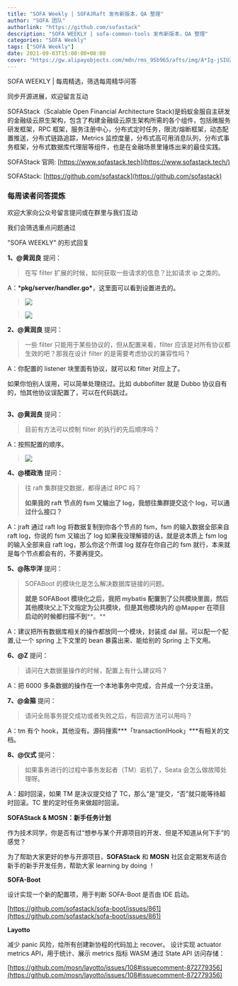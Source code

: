 ```yaml
---
title: "SOFA Weekly | SOFAJRaft 发布新版本，QA 整理"
author: "SOFA 团队"
authorlink: "https://github.com/sofastack"
description: "SOFA WEEKLY | sofa-common-tools 发布新版本，QA 整理"
categories: "SOFA Weekly"
tags: ["SOFA Weekly"]
date: 2021-09-03T15:00:00+08:00
cover: "https://gw.alipayobjects.com/mdn/rms_95b965/afts/img/A*Ig-jSIUZWx0AAAAAAAAAAAAAARQnAQ"
---
```

SOFA WEEKLY | 每周精选，筛选每周精华问答

同步开源进展，欢迎留言互动

SOFAStack（Scalable Open Financial Architecture Stack)是蚂蚁金服自主研发的金融级云原生架构，包含了构建金融级云原生架构所需的各个组件，包括微服务研发框架，RPC 框架，服务注册中心，分布式定时任务，限流/熔断框架，动态配置推送，分布式链路追踪，Metrics 监控度量，分布式高可用消息队列，分布式事务框架，分布式数据库代理层等组件，也是在金融场景里锤炼出来的最佳实践。

SOFAStack 官网: [https://www.sofastack.tech](https://www.sofastack.tech/)

SOFAStack: [https://github.com/sofastack](https://github.com/sofastack)

### 每周读者问答提炼

欢迎大家向公众号留言提问或在群里与我们互动

我们会筛选重点问题通过 

"SOFA WEEKLY" 的形式回复

**1、@黄润良** 提问：

> 在写 filter 扩展的时候，如何获取一些请求的信息？比如请求 ip 之类的。

A：***pkg/server/handler.go\***，这里面可以看到设置进去的。

>![](https://mmbiz.qpic.cn/mmbiz_jpg/nibOZpaQKw09kEd22ZjeedX2r4ktrj8EpjRWtNT7VDyss86vjqfJldfzSeJLbKPIJ1k79ObcfhIQmEzg3hvgwXA/640?wx_fmt=jpeg&tp=webp&wxfrom=5&wx_lazy=1&wx_co=1)

>![](https://mmbiz.qpic.cn/mmbiz_jpg/nibOZpaQKw09kEd22ZjeedX2r4ktrj8EpX1SCwvGiaAVy2M6jEZ8w7ibLtqfNficIahpE29s6I6WqYl08c0ibRNS9Hg/640?wx_fmt=jpeg&tp=webp&wxfrom=5&wx_lazy=1&wx_co=1)

**2、@黄润良** 提问：

> 一些 filter 只能用于某些协议的，但从配置来看，filter 应该是对所有协议都生效的吧？那我在设计 filter 的是需要考虑协议的兼容性吗？

A：你配置的 listener 块里面有协议，就可以和 filter 对应上了。

如果你怕别人误用，可以简单处理绕过。比如 dubbofilter 就是 Dubbo 协议自有的，怕其他协议误配置了，可以在代码跳过。

>![](data:image/gif;base64,iVBORw0KGgoAAAANSUhEUgAAAAEAAAABCAYAAAAfFcSJAAAADUlEQVQImWNgYGBgAAAABQABh6FO1AAAAABJRU5ErkJggg==)

**3、@黄润良** 提问：

> 目前有方法可以控制 filter 的执行的先后顺序吗？

A：按照配置的顺序。

>![](https://mmbiz.qpic.cn/mmbiz_jpg/nibOZpaQKw09kEd22ZjeedX2r4ktrj8EpUXoRKSe3q1eyuI0Lt87Td9UVG0mNicd0u6BazrQMO39BOfbcG5vVxTQ/640?wx_fmt=jpeg&tp=webp&wxfrom=5&wx_lazy=1&wx_co=1)

**4、@楼政浩** 提问：

> 往 raft 集群提交数据，都得通过 RPC 吗？
>
> **如果我的 raft 节点的 fsm 又输出了 log，我想往集群提交这个 log，可以通过什么接口？**

A：jraft 通过 raft log 将数据复制到你各个节点的 fsm，fsm 的输入数据全部来自 raft log，你说的 fsm 又输出了 log 如果我没理解错的话，就是说本质上 fsm log 的输入全部来自 raft log，那么你这个所谓 log 就存在你自己的 fsm 就行，本来就是每个节点都会有的，不要再提交。

**5、@陈华洋** 提问：

> SOFABoot 的模块化是怎么解决数据库链接的问题。
>
> **就是 SOFABoot 模块化之后，我把 mybatis 配置到了公共模块里面，然后其他模块父上下文指定为公共模块，但是其他模块内的 @Mapper 在项目启动的时候都扫描不到****。**

A：建议把所有数据库相关的操作都放同一个模块，封装成 dal 层。可以配一个配置,让一个 spring 上下文里的 bean 暴露出来、能给别的 Spring 上下文用。

**6、@Z** 提问：

> 请问在大数据量操作的时候，配置上有什么建议吗？

A：把 6000 多条数据的操作在一个本地事务中完成，合并成一个分支注册。

**7、@金箍** 提问：

> 请问全局事务提交成功或者失败之后，有回调方法可以用吗？

A：tm 有个 hook，其他没有。源码搜索***「transactionlHook」***有相关的文档。

**8、@仪式** 提问：

> 如果事务进行的过程中事务发起者（TM）宕机了，Seata 会怎么做故障处理呀。

A：超时回滚，如果 TM 是决议提交给了 TC，那么“是”提交，“否”就只能等待超时回滚。TC 里的定时任务来做超时回滚。

 **SOFAStack & MOSN：新手任务计划** 

作为技术同学，你是否有过“想参与某个开源项目的开发、但是不知道从何下手”的感觉？

为了帮助大家更好的参与开源项目，**SOFAStack** 和 **MOSN** 社区会定期发布适合新手的新手开发任务，帮助大家 learning by doing ！

 **SOFA-Boot**

设计实现一个新的配置项，用于判断 SOFA-Boot 是否由 IDE 启动。

[https://github.com/sofastack/sofa-boot/issues/861](https://github.com/sofastack/sofa-boot/issues/861)

 **Layotto**

减少 panic 风险，给所有创建新协程的代码加上 recover。
设计实现 actuator metrics API，用于统计、展示 metrics 指标 WASM 通过 State API 访问存储：

[https://github.com/mosn/layotto/issues/108#issuecomment-872779356](https://github.com/mosn/layotto/issues/108#issuecomment-872779356)
